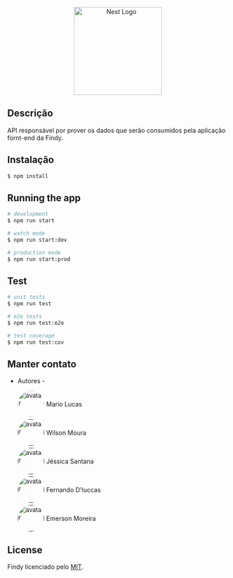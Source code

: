 <p align="center">
  <img src="https://user-images.githubusercontent.com/42968718/221377086-f6a956a1-61a1-4cd6-a52e-3aae7c5dab09.jpg" width="200" alt="Nest Logo" />
</p>

## Descrição

API responsável por prover os dados que serão consumidos pela aplicação fornt-end da Findy.

## Instalação

```bash
$ npm install
```

## Running the app

```bash
# development
$ npm run start

# watch mode
$ npm run start:dev

# production mode
$ npm run start:prod
```

## Test

```bash
# unit tests
$ npm run test

# e2e tests
$ npm run test:e2e

# test coverage
$ npm run test:cov
```

## Manter contato

- Autores -
<ul>
      <li style="list-style: none; margin-bottom: 5px">
        <a
          style="display: flex; align-items: center; text-decoration: none"
          href="https://github.com/MarioLucas0"
        >
          <img
            style="width: 60px; border-radius: 50%; margin-right: 5px"
            src="https://avatars.githubusercontent.com/u/100689099?v=4"
            alt="avatar"
          />
          Mario Lucas
        </a>
      </li>
          <li style="list-style: none; margin-bottom: 5px">
        <a href="" style="display: flex; align-items: center; text-decoration: none">
          <img
            style="width: 60px; border-radius: 50%; margin-right: 5px"
            src="https://avatars.githubusercontent.com/u/7707498?v=4"
            alt="avatar"
          />
          Wilson Moura</a
        >
      </li>
      <li style="list-style: none; margin-bottom: 5px">
        <a href="" style="display: flex; align-items: center; text-decoration: none">
          <img
            style="width: 60px; border-radius: 50%; margin-right: 5px"
            src="https://avatars.githubusercontent.com/u/105378159?v=4"
            alt="avatar"
          />
          Jéssica Santana</a
        >
      </li>
      <li style="list-style: none; margin-bottom: 5px">
        <a href="" style="display: flex; align-items: center; text-decoration: none">
          <img
            style="width: 60px; border-radius: 50%; margin-right: 5px"
            src="https://avatars.githubusercontent.com/u/11843888?v=4"
            alt="avatar"
          />
          Fernando D'luccas</a
        >
      </li>  
      <li style="list-style: none; margin-bottom: 5px">
        <a href="" style="display: flex; align-items: center; text-decoration: none">
          <img
            style="width: 60px; border-radius: 50%; margin-right: 5px"
            src="https://avatars.githubusercontent.com/u/42968718?v=4"
            alt="avatar"
          />
          Emerson Moreira</a
        >
      </li>
    </ul>

## License

Findy licenciado pelo [MIT](LICENSE).
